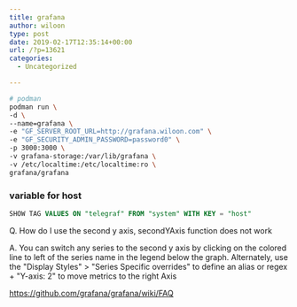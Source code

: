 ```yaml
---
title: grafana
author: wiloon
type: post
date: 2019-02-17T12:35:14+00:00
url: /?p=13621
categories:
  - Uncategorized

---
```

```bash
# podman
podman run \
-d \
--name=grafana \
-e "GF_SERVER_ROOT_URL=http://grafana.wiloon.com" \
-e "GF_SECURITY_ADMIN_PASSWORD=password0" \
-p 3000:3000 \
-v grafana-storage:/var/lib/grafana \
-v /etc/localtime:/etc/localtime:ro \
grafana/grafana

```

### variable for host

```sql
SHOW TAG VALUES ON "telegraf" FROM "system" WITH KEY = "host"
```

Q. How do I use the second y axis, secondYAxis function does not work

A. You can switch any series to the second y axis by clicking on the colored line to left of the series name in the legend below the graph. Alternately, use the "Display Styles" > "Series Specific overrides" to define an alias or regex + "Y-axis: 2" to move metrics to the right Axis

https://github.com/grafana/grafana/wiki/FAQ